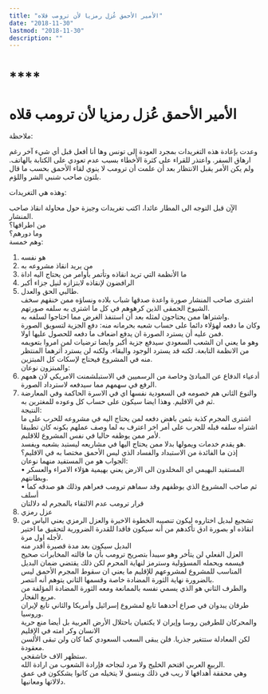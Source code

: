 ```yaml
---
title: "الأمير الأحمق عُزل رمزيا لأن ترومب قلاه"
date: "2018-11-30"
lastmod: "2018-11-30"
description: ""
---
```

# ****

# **الأمير الأحمق عُزل رمزيا لأن ترومب قلاه**

ملاحظة:  
  
وعدت بإعادة هذه التغريدات بمجرد العودة إلى تونس وها أنا أفعل قبل أي شيء آخر رغم ارهاق السفر. واعتذر للقراء على كثرة الأخطاء بسبب عدم تعودي على الكتابة بالهاتف. ولم يكن الأمر يقبل الانتظار بعد أن علمت أن ترومب لا ينوي لقاء الأحمق بحسب ما قال بلتون صاحب شنبي الشر واللؤم.

وهذه هي التغريدات:

الآٍن قبل التوجه الى المطار عائدا، اكتب تغريدات وجيزة حول محاولة انقاذ صاحب المنشار.  
من اطرافها؟  
وما دورهم؟  
وهم خمسة:  
1. هو نفسه   
2. من يريد انقاذ مشروعه به   
3. ما الأنظمة التي تريد انقاذه وتأتمر بأوامر من يحتاج اليه اداة   
4. الرافضون لإنقاذه لابتزازه لنيل جزاء أكبر  
5. طالبي الحق والعدل.  
اشترى صاحب المنشار صورة واعدة صدقها شباب بلاده ونساؤه ممن خنقهم سخف الشيوخ الحمقى الذين كرهوهم في كل ما اشترى به سلفه صورتهم.   
واشتراها ممن يحتاجون لمثله بعد أن استنفذ الغرض مما احتاجوا لسلفه به.   
وكان ما دفعه لهؤلاء دائما على حساب شعبه بحرمانه منه: دفع الجزية لتسويق الصورة  
فمن عليه أن يسترد الصورة ان يدفع اضعاف ما دفعه للحصول عليها اولا.   
وهو ما يعني ان الشعب السعودي سيدفع جزية أكبر وايضا ترضيات لمن امروا بتعويمه من الانظمة التابعة. لكنه قد يسترد الوجود والبقاء. ولكنه لن يسترد أثرهما المنتظر منه في المشروع فيحتاج لإسكات كل المبتزين.  
والمبتزون نوعان:   
1. أدعياء الدفاع عن المبادئ وخاصة من الرسميين في الاستبلشمنت الامريكي لان همهم الرفع في سهمهم مما سيدفعه لاسترداد الصورة.   
2. والنوع الثاني هم خصومه في السعودية نفسها اي في الاسرة الحاكمة وفي المعارضة ثم في الاقليم. وهذا ايضا سيكون على حساب كل وعوده للمغترين به.  
النتيجة:   
اشترى المجرم كذبة بثمن باهض دفعه لمن يحتاج اليه في مشروعه للحرب على ما اشتراه سلفه قبله للحرب على أمر اخر اعترف به لما وصف عملهم بكونه كان تطبيقا لأمر ممن يوظفه حاليا في نفس المشروع للاقليم.  
هو يقدم خدمات ويمولها بدلا ممن يحتاج اليها في مشاريعه ليستبد بشعبه ويفسد.  
إذن ما الفائدة من الاستبداد والفساد الذي ليس الأحمق مختصا به في الاقليم؟   
الجواب هو من المستفيد منهما نوعان:   
• المستفيد البهيمي اي المخلدون الى الارض يعني بهيمية هؤلاء الامراء والعسكر وبطانتهم.   
• ثم صاحب المشروع الذي يوظفهم وقد سماهم ترومب فعراهم وذلك هو صدقه كما أسلف  
قرار ترومب عدم الالتقاء بالمجرم له دلالتان   
1. عزل رمزي   
2. تشجيع لبديل اختاروه ليكون تنصيبه الخطوة الاخيرة والعزل الرمزي يعني الياس من انقاذه او بصورة ادق تأكدهم من أنه سيكون فاقدا للقدرة الضرورية لتحقيق ما اختير لأجله اول مرة.   
البديل سيكون بعد مدة قصيرة أقدر منه  
العزل الفعلي لن يتأخر وهو سيبدأ بتصريح ترومب بأن ما قالته المخابرات صحيح فيسمه ويحمله المسؤولية وسترمز لنهاية المحرم لكن ذلك يقتضي ضمان البديل المناسب للمشروع لمشروعهم للإقليم ما يعني ان سقوط المجرم الأحمق ليس بالضرورة نهاية الثورة المضادة خاصة وقسمها الثاني يتوهم أنه انتصر.  
والطرف الثاني هو الذي يسمي نفسه بالممانعة ومعه الثورة المضادة المؤلفة من مربع الفجار.   
طرفان يبدوان في صراع أحدهما تابع لمشروع إسرائيل وأمريكا والثاني تابع لإيران وروسيا.   
والمحركان للطرفين روسا وإيران لا يكتفيان باحتلال الأرض العربية بل أيضا منع حرية الانسان وكر امته في الإقليم  
لكن المعادلة ستتغير جذريا. فلن يبقى السعب السعودي كما كان ولن تبقى الألسن معقودة.   
ستظهر الاف خاشقجي.   
الربيع العربي اقتحم الخليج ولا مرد لنجاحه فإرادة الشعوب من ارادة الله.   
وهي محققة أهدافها لا ريب في ذلك وبنسق لا يتخيله من كانوا يشككون في عمق دلالاتها ومعانيها.

###